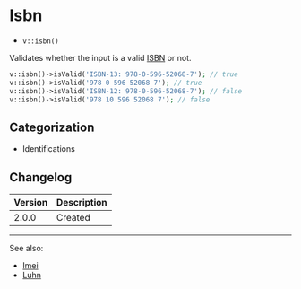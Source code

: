 # Isbn

- `v::isbn()`

Validates whether the input is a valid [ISBN][] or not.

```php
v::isbn()->isValid('ISBN-13: 978-0-596-52068-7'); // true
v::isbn()->isValid('978 0 596 52068 7'); // true
v::isbn()->isValid('ISBN-12: 978-0-596-52068-7'); // false
v::isbn()->isValid('978 10 596 52068 7'); // false
```

## Categorization

- Identifications

## Changelog

Version | Description
--------|-------------
  2.0.0 | Created

***
See also:

- [Imei](Imei.md)
- [Luhn](Luhn.md)

[ISBN]: https://www.isbn-international.org/content/what-isbn "International Standard Book Number"

